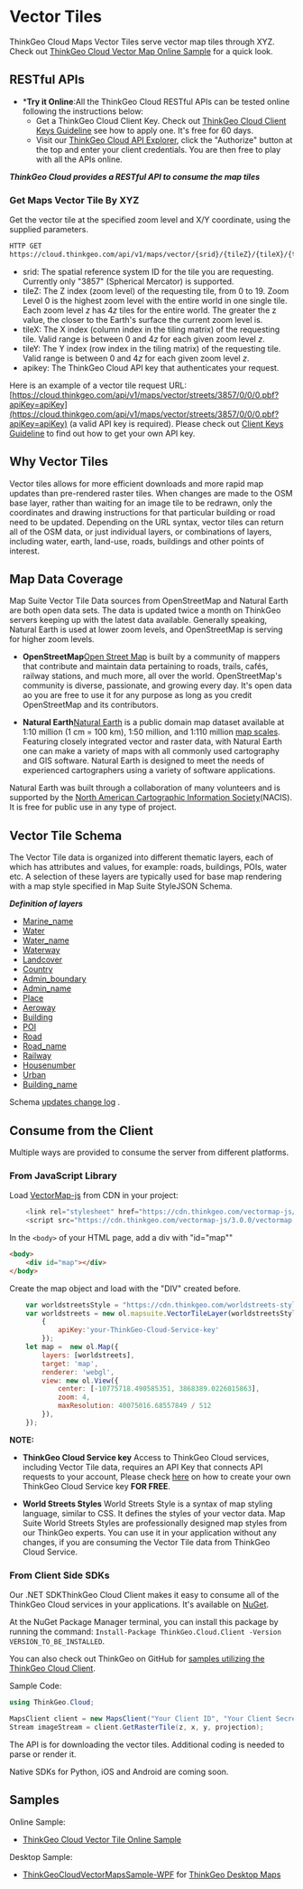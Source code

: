
# Vector Tiles

ThinkGeo Cloud Maps Vector Tiles serve vector map tiles through XYZ. Check out [ThinkGeo Cloud Vector Map Online Sample](https://samples.thinkgeo.com/cloud/#VectorMaps) for a quick look.

## RESTful APIs

* ***Try it Online**:All the ThinkGeo Cloud RESTful APIs can be tested online following the instructions below:
  * Get a ThinkGeo Cloud Client Key. Check out [ThinkGeo Cloud Client Keys Guideline](../client-keys.md) see how to apply one. It's free for 60 days.
  * Visit our [ThinkGeo Cloud API Explorer](https://cloud.thinkgeo.com/help/), click the "Authorize" button at the top and enter your client credentials. You are then free to play with all the APIs online.

***ThinkGeo Cloud provides a RESTful API to consume the map tiles***

### Get Maps Vector Tile By XYZ

Get the vector tile at the specified zoom level and X/Y coordinate, using the supplied parameters.

```html
HTTP GET
https://cloud.thinkgeo.com/api/v1/maps/vector/{srid}/{tileZ}/{tileX}/{tileY}.pbf?apikey={key}
```

* srid: The spatial reference system ID for the tile you are requesting.  Currently only "3857" (Spherical Mercator) is supported.
* tileZ: The Z index (zoom level) of the requesting tile, from 0 to 19. Zoom Level 0 is the highest zoom level with the entire world in one single tile.  Each zoom level *z* has 4*z* tiles for the entire world. The greater the z value, the closer to the Earth's surface the current zoom level is.
* tileX: The X index (column index in the tiling matrix) of the requesting tile. Valid range is between 0 and 4*z* for each given zoom level *z*.
* tileY: The Y index (row index in the tiling matrix) of the requesting tile. Valid range is between 0 and 4*z* for each given zoom level *z*.
* apikey: The ThinkGeo Cloud API key that authenticates your request.

Here is an example of a vector tile request URL: [https://cloud.thinkgeo.com/api/v1/maps/vector/streets/3857/0/0/0.pbf?apiKey=apiKey](https://cloud.thinkgeo.com/api/v1/maps/vector/streets/3857/0/0/0.pbf?apiKey=apiKey) (a valid API key is required). Please check out [Client Keys Guideline](../client-keys.md) to find out how to get your own API key.

## Why Vector Tiles

Vector tiles allows for more efficient downloads and more rapid map updates than pre-rendered raster tiles. When changes are made to the OSM base layer, rather than waiting for an image tile to be redrawn, only the coordinates and drawing instructions for that particular building or road need to be updated. Depending on the URL syntax, vector tiles can return all of the OSM data, or just individual layers, or combinations of layers, including water, earth, land-use, roads, buildings and other points of interest.

## Map Data Coverage

Map Suite Vector Tile Data sources from OpenStreetMap and Natural Earth are both open data sets. The data is updated twice a month on ThinkGeo servers keeping up with the latest data available. Generally speaking, Natural Earth is used at lower zoom levels, and OpenStreetMap is serving for higher zoom levels.

* **OpenStreetMap**[Open Street Map](https://www.openstreetmap.org) is built by a community of mappers that contribute and maintain data pertaining to roads, trails, cafés, railway stations, and much more, all over the world. OpenStreetMap's community is diverse, passionate, and growing every day. It's open data ao you are free to use it for any purpose as long as you credit OpenStreetMap and its contributors.

* **Natural Earth**[Natural Earth](http://www.naturalearthdata.com/) is a public domain map dataset available at 1:10 million (1 cm = 100 km), 1:50 million, and 1:110 million [map scales](https://en.wikipedia.org/wiki/Map_scale). Featuring closely integrated vector and raster data, with Natural Earth one can make a variety of maps with all commonly used cartography and GIS software. Natural Earth is designed to meet the needs of experienced cartographers using a variety of software applications.

Natural Earth was built through a collaboration of many volunteers and is supported by the [North American Cartographic Information Society](https://en.wikipedia.org/wiki/North_American_Cartographic_Information_Society)(NACIS). It is free for public use in any type of project.

## Vector Tile Schema

The Vector Tile data is organized into different thematic layers, each of which has attributes and values, for example: roads, buildings, POIs, water etc. A selection of these layers are typically used for base map rendering with a map style specified in Map Suite StyleJSON Schema.

***Definition of layers***

* [Marine_name](Marine_name)
* [Water](Water)
* [Water_name](Water_name)
* [Waterway](Waterway)
* [Landcover](Landcover)
* [Country](Country)
* [Admin_boundary](Admin_boundary)
* [Admin_name](Admin_name)
* [Place](Place)
* [Aeroway](Aeroway)
* [Building](Building)
* [POI](POI)
* [Road](Road)
* [Road_name](Road_name)
* [Railway](Railway)
* [Housenumber](Housenumber)
* [Urban](Urban)
* [Building_name](Building_name)

Schema [updates change log](../changelog.md) .

## Consume from the Client

Multiple ways are provided to consume the server from different platforms.

### From JavaScript Library

Load [VectorMap-js](https://www.npmjs.com/package/thinkgeocloudclient-js) from CDN in your project:

```javascript
    <link rel="stylesheet" href="https://cdn.thinkgeo.com/vectormap-js/3.0.0/vectormap.css"></link>
    <script src="https://cdn.thinkgeo.com/vectormap-js/3.0.0/vectormap.js"></script>
```

 In the `<body>` of your HTML page, add a div with "id="map""

```html
<body>
    <div id="map"></div>
</body>
```

Create the map object and load with the "DIV" created before.

```javascript
    var worldstreetsStyle = "https://cdn.thinkgeo.com/worldstreets-styles/3.0.0/light.json";
    var worldstreets = new ol.mapsuite.VectorTileLayer(worldstreetsStyle,
        {
            apiKey:'your-ThinkGeo-Cloud-Service-key'
        });
    let map =  new ol.Map({
        layers: [worldstreets],
        target: 'map',
        renderer: 'webgl',
        view: new ol.View({
            center: [-10775718.490585351, 3868389.0226015863],
            zoom: 4,
            maxResolution: 40075016.68557849 / 512
        }),
    });
```

**NOTE:**

* **ThinkGeo Cloud Service key** Access to ThinkGeo Cloud services, including Vector Tile data, requires an API Key that connects API requests to your account, Please check [here](https://thinkgeo.gitbooks.io/map-suite-vector-map-js/content/sign-up-thinkgeo-account.html) on how to create your own ThinkGeo Cloud Service key **FOR FREE**.

* **World Streets Styles** World Streets Style is a syntax of map styling language, similar to CSS. It defines the styles of your vector data. Map Suite World Streets Styles are professionally designed map styles from our ThinkGeo experts. You can use it in your application without any changes, if you are consuming the Vector Tile data from ThinkGeo Cloud Service.

### From Client Side SDKs

Our .NET SDKThinkGeo Cloud Client makes it easy to consume all of the ThinkGeo Cloud services in your applications. It's available on [NuGet](https://www.nuget.org/packages/ThinkGeo.Cloud.Client).

At the NuGet Package Manager terminal, you can install this package by running the command: `Install-Package ThinkGeo.Cloud.Client -Version VERSION_TO_BE_INSTALLED`.

You can also check out ThinkGeo on GitHub for [samples utilizing the ThinkGeo Cloud Client](https://github.com/ThinkGeo?utf8=%E2%9C%93&q=cloud&type=&language=).

Sample Code:

```csharp
using ThinkGeo.Cloud;

MapsClient client = new MapsClient("Your Client ID", "Your Client Secret");
Stream imageStream = client.GetRasterTile(z, x, y, projection);
```

The API is for downloading the vector tiles. Additional coding is needed to parse or render it.

Native SDKs for Python, iOS and Android are coming soon.

## Samples

Online Sample:

* [ThinkGeo Cloud Vector Tile Online Sample](https://samples.thinkgeo.com/cloud/#VectorMaps)

Desktop Sample:

* [ThinkGeoCloudVectorMapsSample-WPF](https://gitlab.com/thinkgeo/public/thinkgeo-cloud-maps/-/tree/master/samples/wpf/ThinkGeoCloudVectorMapsSample) for [ThinkGeo Desktop Maps](https://gitlab.com/thinkgeo/public/thinkgeo-desktop-maps)
